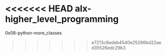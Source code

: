 <<<<<<< HEAD
alx-higher_level_programming
=======
0x08-python-more_classes
>>>>>>> a7213c8edeb4540e25266bd22aed35526edc29b3
